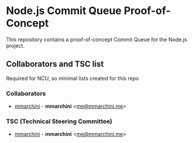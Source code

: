 # Node.js Commit Queue Proof-of-Concept

This repository contains a proof-of-concept Commit Queue for the Node.js
project.

## Collaborators and TSC list

Required for NCU, so minimal lists created for this repo

### Collaborators

* [mmarchini](https://github.com/mmarchini) -
**mmarchini** &lt;me@mmarchini.me&gt;

### TSC (Technical Steering Committee)

* [mmarchini](https://github.com/mmarchini) -
**mmarchini** &lt;me@mmarchini.me&gt;

